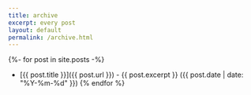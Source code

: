 ```yaml
---
title: archive
excerpt: every post
layout: default
permalink: /archive.html
---
```


{%- for post in site.posts -%}
* [{{ post.title }}]({{ post.url }}) - {{ post.excerpt }} ({{ post.date | date: "%Y-%m-%d" }})
{% endfor %}
